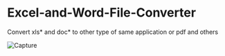 # Excel-and-Word-File-Converter
Convert xls* and doc* to other type of same application or pdf and others

![Capture](https://user-images.githubusercontent.com/62287665/147124029-35479f88-f788-4821-baa1-4b8a7c0aaf83.PNG)

